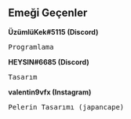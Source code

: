  Emeği Geçenler
 --


**ÜzümlüKek#5115 (Discord)**
<pre>
Programlama
</pre>
**HEYSIN#6685 (Discord)**
<pre>
Tasarım
</pre>
**valentin9vfx (Instagram)**
<pre>
Pelerin Tasarımı (japancape)
</pre>
